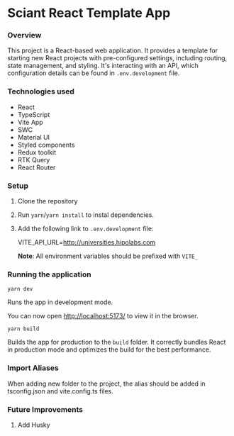 
# Sciant React Template App

### Overview
This project is a React-based web application. It provides a template for starting new React projects with pre-configured settings,
including routing, state management, and styling.
It's interacting with an API, which configuration details can be found in `.env.development` file. 

### Technologies used
- React
- TypeScript
- Vite App
- SWC
- Material UI
- Styled components
- Redux toolkit
- RTK Query
- React Router

### Setup
1. Clone the repository
2. Run `yarn`/`yarn install` to instal dependencies.
3. Add the following link to `.env.development` file: 

   VITE_API_URL=http://universities.hipolabs.com

   **Note**: All environment variables should be prefixed with `VITE_`

### Running the application
 `yarn dev`

 Runs the app in development mode.

 You can now open <http://localhost:5173/> to view it in the browser.

 `yarn build`

Builds the app for production to the `build` folder.
It correctly bundles React in production mode and optimizes the build for the best performance.

### Import Aliases
When adding new folder to the project, the alias should be added in tsconfig.json and vite.config.ts files.

### Future Improvements
1. Add Husky

